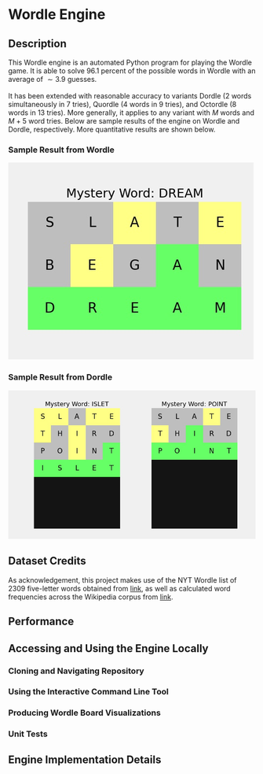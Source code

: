 # Wordle Engine 
## Description
This Wordle engine is an automated Python program for playing the Wordle game. It is able to solve $96.1$ percent of the possible words in Wordle with an average of $\sim 3.9$ guesses.
<br/>
<br/>
It has been extended with reasonable accuracy to variants Dordle (2 words simultaneously in 7 tries), Quordle (4 words in 9 tries), and Octordle (8 words in 13 tries). More generally, it applies to any variant with $M$ words and $M+5$ word tries. Below are sample results of the engine on Wordle and Dordle, respectively. More quantitative results are shown below. 
### Sample Result from Wordle
![image of Wordle result](./sample/wordle_DREAM.jpg?raw=true)
### Sample Result from Dordle
![image of Dordle result](./sample/dordle_ISLET_POINT.jpg?raw=true)
## Dataset Credits
As acknowledgement, this project makes use of the NYT Wordle list of 2309 five-letter words obtained from [link](https://gist.github.com/cfreshman/a7b776506c73284511034e63af1017ee), as well as calculated word frequencies across the Wikipedia corpus from [link](https://en.lexipedia.org/). 
## Performance 


## Accessing and Using the Engine Locally 
### Cloning and Navigating Repository 
### Using the Interactive Command Line Tool 
### Producing Wordle Board Visualizations 
### Unit Tests

## Engine Implementation Details  


<!---
Automated Python program for playing the Wordle game, as well as the popular variants Dordle (2 words at the same time), Quordle (4), and Octordle (8)---and even the Sedecordle (16) mayhem. More generally, it supports Wordle variants with an arbitrary number of words, with the maximum allowed tries being 5 greater than the number of words. 
Using the starting word "SLATE", this solves the NYT one-word Wordle for 96.1% of the possible 5-letter solutions, with an average of ~3.9 guesses. 
As citation, this work makes use of the NYT Wordle list of 2309 five-letter words obtained from [], as well as calculated word frequencies across the Wikipedia corpus ascertained from []


## Sample Result from Wordle
![image of Wordle result](./sample/wordle_DREAM.jpg?raw=true)

## Sample Result from Dordle
![image of Dordle result](./sample/dordle_ISLET_POINT.jpg?raw=true)
--->



